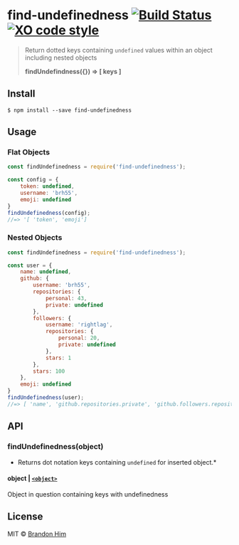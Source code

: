# find-undefinedness [![Build Status](https://img.shields.io/travis/brh55/find-undefinedness.svg?style=flat-square)](https://travis-ci.org/brh55/find-undefinedness) [![XO code style](https://img.shields.io/badge/code_style-XO-5ed9c7.svg?style=flat-square)](https://github.com/sindresorhus/xo)
> Return dotted keys containing `undefined` values within an object including nested objects
>
> **findUndefindness({}) => [ keys ]**

## Install

```
$ npm install --save find-undefinedness
```

## Usage
### Flat Objects
```js
const findUndefinedness = require('find-undefinedness');

const config = {
    token: undefined,
    username: 'brh55',
    emoji: undefined
}
findUndefinedness(config);
//=> '[ 'token', 'emoji']
```
### Nested Objects

```js
const findUndefinedness = require('find-undefinedness');

const user = {
    name: undefined,
    github: {
        username: 'brh55',
        repositories: {
            personal: 43,
            private: undefined
        },
        followers: {
            username: 'rightlag',
            repositories: {
                personal: 20,
                private: undefined
            },
            stars: 1
        },
        stars: 100
    },
    emoji: undefined
}
findUndefinedness(user);
//=> [ 'name', 'github.repositories.private', 'github.followers.repositories.private', 'emoji' ]
```

## API

### findUndefinedness(object)

* Returns dot notation keys containing `undefined` for inserted object.*

#### object | [`<object>`](https://developer.mozilla.org/en-US/docs/Web/JavaScript/Data_structures#Normal_objects_and_functions)

Object in question containing keys with undefinedness

## License

MIT © [Brandon Him](https://github.com/brh55)
